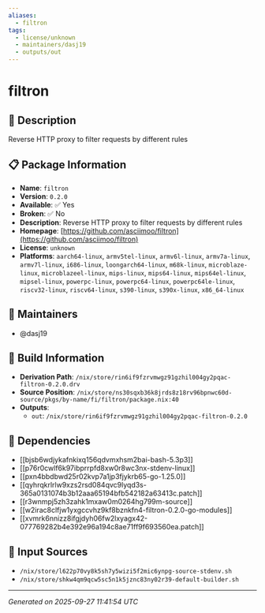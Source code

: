 ```yaml
---
aliases:
  - filtron
tags:
  - license/unknown
  - maintainers/dasj19
  - outputs/out
---
```


# filtron

## 📝 Description

Reverse HTTP proxy to filter requests by different rules

## 📋 Package Information

- **Name**: `filtron`
- **Version**: `0.2.0`
- **Available**: ✅ Yes
- **Broken**: ✅ No
- **Description**: Reverse HTTP proxy to filter requests by different rules
- **Homepage**: [https://github.com/asciimoo/filtron](https://github.com/asciimoo/filtron)
- **License**: `unknown`
- **Platforms**: `aarch64-linux`, `armv5tel-linux`, `armv6l-linux`, `armv7a-linux`, `armv7l-linux`, `i686-linux`, `loongarch64-linux`, `m68k-linux`, `microblaze-linux`, `microblazeel-linux`, `mips-linux`, `mips64-linux`, `mips64el-linux`, `mipsel-linux`, `powerpc-linux`, `powerpc64-linux`, `powerpc64le-linux`, `riscv32-linux`, `riscv64-linux`, `s390-linux`, `s390x-linux`, `x86_64-linux`
## 👥 Maintainers

- @dasj19


## 🔧 Build Information

- **Derivation Path**: `/nix/store/rin6if9fzrvmwgz91gzhil004gy2pqac-filtron-0.2.0.drv`
- **Source Position**: `/nix/store/ns30sqxb36k8jrds8z18rv96bpnwc60d-source/pkgs/by-name/fi/filtron/package.nix:40`
- **Outputs**:
  - `out`:  `/nix/store/rin6if9fzrvmwgz91gzhil004gy2pqac-filtron-0.2.0`

## 🔗 Dependencies

- [[bjsb6wdjykafnkixq156qdvmxhsm2bai-bash-5.3p3]]
- [[p76r0cwlf6k97ibprrpfd8xw0r8wc3nx-stdenv-linux]]
- [[pxn4bbdbwd25r02kvp7a1jp3fjykrb65-go-1.25.0]]
- [[qyhrqkrlrlw9xzs2rsd084qvc9lyqd3s-365a0131074b3b12aaa65194bfb542182a63413c.patch]]
- [[r3wnmpj5zh3zahk1mxaw0m0264hg799m-source]]
- [[w2irac8clfjw1yxgccvhz9kf8bznkfn4-filtron-0.2.0-go-modules]]
- [[xvmrk6nnizz8ifgjdyh06fw2lxyagx42-077769282b4e392e96a194c8ae71ff9f693560ea.patch]]

## 📁 Input Sources

- `/nix/store/l622p70vy8k5sh7y5wizi5f2mic6ynpg-source-stdenv.sh`
- `/nix/store/shkw4qm9qcw5sc5n1k5jznc83ny02r39-default-builder.sh`

---
*Generated on 2025-09-27 11:41:54 UTC*
